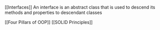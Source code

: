 [[Interfaces]]
An interface is an abstract class that is used to descend its methods and properties to descendant classes

[[Four Pillars of OOP]]
[[SOLID Principles]]